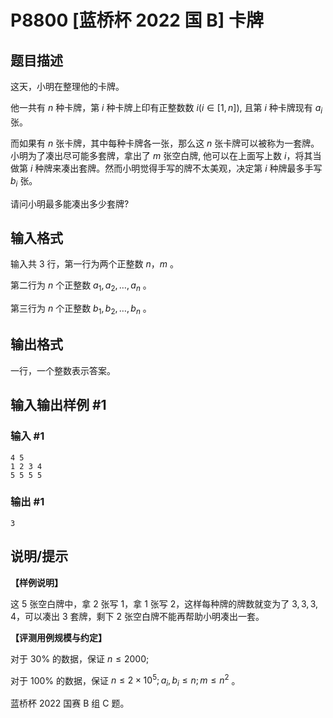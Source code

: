 # P8800 [蓝桥杯 2022 国 B] 卡牌

## 题目描述

这天，小明在整理他的卡牌。

他一共有 $n$ 种卡牌，第 $i$ 种卡牌上印有正整数数 $i(i \in[1, n])$, 且第 $i$ 种卡牌现有 $a_{i}$ 张。

而如果有 $n$ 张卡牌，其中每种卡牌各一张，那么这 $n$ 张卡牌可以被称为一套牌。小明为了凑出尽可能多套牌，拿出了 $m$ 张空白牌, 他可以在上面写上数 $i$，将其当做第 $i$ 种牌来凑出套牌。然而小明觉得手写的牌不太美观，决定第 $i$ 种牌最多手写 $b_{i}$ 张。

请问小明最多能凑出多少套牌?

## 输入格式

输入共 3 行，第一行为两个正整数 $n$，$m$ 。

第二行为 $n$ 个正整数 $a_{1}, a_{2}, \ldots, a_{n}$ 。

第三行为 $n$ 个正整数 $b_{1}, b_{2}, \ldots, b_{n}$ 。

## 输出格式

一行，一个整数表示答案。

## 输入输出样例 #1

### 输入 #1

```
4 5
1 2 3 4
5 5 5 5
```

### 输出 #1

```
3
```

## 说明/提示

**【样例说明】**

这 $5$ 张空白牌中，拿 $2$ 张写 $1$，拿 $1$ 张写 $2$，这样每种牌的牌数就变为了 $3,3,3,4$，可以凑出 $3$ 套牌，剩下 $2$ 张空白牌不能再帮助小明凑出一套。

**【评测用例规模与约定】**

对于 $30 \%$ 的数据，保证 $n \leq 2000$;

对于 $100 \%$ 的数据，保证 $n \leq 2 \times 10^{5} ; a_{i}, b_{i} \leq n ; m \leq n^{2}$ 。 

蓝桥杯 2022 国赛 B 组 C 题。
